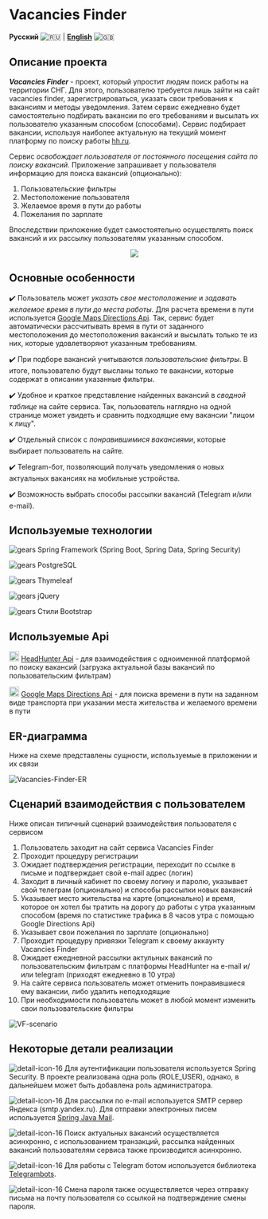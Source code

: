 # Vacancies Finder

**Русский** ![:ru:](https://flagcdn.com/20x15/ru.png) | [**English**](docs-eng/README.md) ![:gb:](https://flagcdn.com/20x15/gb.png)

## Описание проекта

***Vacancies Finder*** - проект, который упростит людям поиск работы на территории СНГ. Для этого, пользователю требуется лишь зайти на сайт vacancies finder, зарегистрироваться, указать свои требования к вакансиям и методы уведомления. Затем сервис ежедневно будет самостоятельно подбирать вакансии по его требованиям и высылать их пользователю указанным способом (способами). Сервис подбирает вакансии, используя наиболее актуальную на текущий момент платформу по поиску работы [hh.ru](https://hh.ru).

Сервис *освобождает пользователя от постоянного посещения сайта по поиску вакансий*. Приложение запрашивает у пользователя информацию для поиска вакансий (опционально):
1. Пользовательские фильтры
2. Местоположение пользователя
3. Желаемое время в пути до работы
4. Пожелания по зарплате

Впоследствии приложение будет самостоятельно осуществлять поиск вакансий и их рассылку пользователям указанным способом.

<p align="center">
  <img src="https://user-images.githubusercontent.com/74429654/129240802-c93b4684-2d90-40ec-87dd-7e6878fbb1d9.png" />
</p>

## Основные особенности

:heavy_check_mark: Пользователь может *указать свое местоположение* и *задавать желаемое время в пути до места работы*. Для расчета времени в пути используется [Google Maps Directions Api](https://developers.google.com/maps/documentation/directions/overview). Так, сервис будет автоматически рассчитывать время в пути от заданного местоположения до местоположения вакансий и высылать только те из них, которые удовлетворяют указанным требованиям.

:heavy_check_mark: При подборе вакансий учитываются *пользовательские фильтры*. В итоге, пользователю будут высланы только те вакансии, которые содержат в описании указанные фильтры.

:heavy_check_mark: Удобное и краткое представление найденных вакансий в *сводной таблице* на сайте сервиса. Так, пользователь наглядно на одной странице может увидеть и сравнить подходящие ему вакансии "лицом к лицу".

:heavy_check_mark: Отдельный список с *понравившимися вакансиями*, которые выбирает пользователь на сайте.

:heavy_check_mark: Telegram-бот, позволяющий получать уведомления о новых актуальных вакансиях на мобильные устройства.

:heavy_check_mark: Возможность выбрать способы рассылки вакансий (Telegram и/или e-mail).

## Используемые технологии

![gears](https://user-images.githubusercontent.com/74429654/129231585-78765455-d571-422d-ba9e-3a384c81cdcc.png) Spring Framework (Spring Boot, Spring Data, Spring Security)

![gears](https://user-images.githubusercontent.com/74429654/129231585-78765455-d571-422d-ba9e-3a384c81cdcc.png) PostgreSQL

![gears](https://user-images.githubusercontent.com/74429654/129231585-78765455-d571-422d-ba9e-3a384c81cdcc.png) Thymeleaf

![gears](https://user-images.githubusercontent.com/74429654/129231585-78765455-d571-422d-ba9e-3a384c81cdcc.png) jQuery

![gears](https://user-images.githubusercontent.com/74429654/129231585-78765455-d571-422d-ba9e-3a384c81cdcc.png) Стили Bootstrap

## Используемые Api

<img width="20" alt="api-point" src="https://user-images.githubusercontent.com/74429654/129253188-07fee198-13fc-49ab-8150-d101e2029b48.png"/> [HeadHunter Api](https://github.com/hhru/api) - для взаимодействия с одноименной платформой по поиску вакансий (загрузка актуальной базы вакансий по пользовательским фильтрам)

<img width="20" alt="api-point" src="https://user-images.githubusercontent.com/74429654/129253188-07fee198-13fc-49ab-8150-d101e2029b48.png"/> [Google Maps Directions Api](https://developers.google.com/maps/documentation/directions/overview) - для поиска времени в пути на заданном виде транспорта при указании места жительства и желаемого времени в пути

## ER-диаграмма

Ниже на схеме представлены сущности, используемые в приложении и их связи


![Vacancies-Finder-ER](https://user-images.githubusercontent.com/74429654/130314613-78c84ed6-99cc-4505-83c2-45dadcdeb4c7.png)

## Сценарий взаимодействия с пользователем

Ниже описан типичный сценарий взаимодействия пользователя с сервисом

1. Пользователь заходит на сайт сервиса Vacancies Finder
2. Проходит процедуру регистрации
3. Ожидает подтверждения регистрации, переходит по ссылке в письме и подтверждает свой e-mail адрес (логин)
4. Заходит в личный кабинет по своему логину и паролю, указывает свой телеграм (опционально) и способы рассылки новых вакансий
5. Указывает место жительства на карте (опционально) и время, которое он хотел бы тратить на дорогу до работы с утра указанным способом (время по статистике трафика в 8 часов утра с помощью Google Directions Api)
6. Указывает свои пожелания по зарплате (опционально)
7. Проходит процедуру привязки Telegram к своему аккаунту Vacancies Finder
8. Ожидает ежедневной рассылки актульных вакансий по пользовательским фильтрам с платформы HeadHunter на e-mail и/или telegram (приходят ежедневно в 10 утра)
9. На сайте сервиса пользователь может отменить понравившиеся ему вакансии, либо удалить неподходящие
10. При необходимости пользователь может в любой момент изменить свои пользовательские фильтры

![VF-scenario](https://user-images.githubusercontent.com/74429654/130245250-1521c8ee-60e3-4bfc-807c-3ff6f6eacf34.png)

## Некоторые детали реализации

![detail-icon-16](https://user-images.githubusercontent.com/74429654/130313016-57a118cd-83b8-4c1a-893b-94cbb82650e5.png) Для аутентификации пользователя используется Spring Security. В проекте реализована одна роль (ROLE_USER), однако, в дальнейшем может быть добавлена роль администратора.

![detail-icon-16](https://user-images.githubusercontent.com/74429654/130313016-57a118cd-83b8-4c1a-893b-94cbb82650e5.png) Для рассылки по e-mail используется SMTP сервер Яндекса (smtp.yandex.ru). Для отправки электронных писем используется [Spring Java Mail](https://docs.spring.io/spring-framework/docs/3.2.x/spring-framework-reference/html/mail.html).

![detail-icon-16](https://user-images.githubusercontent.com/74429654/130313016-57a118cd-83b8-4c1a-893b-94cbb82650e5.png) Поиск актуальных вакансий осуществляется асинхронно, с использованием транзакций, рассылка найденных вакансий пользователям сервиса также производится асинхронно.

![detail-icon-16](https://user-images.githubusercontent.com/74429654/130313016-57a118cd-83b8-4c1a-893b-94cbb82650e5.png) Для работы с Telegram ботом используется библиотека [Telegrambots](https://github.com/rubenlagus/TelegramBots).

![detail-icon-16](https://user-images.githubusercontent.com/74429654/130313016-57a118cd-83b8-4c1a-893b-94cbb82650e5.png) Смена пароля также осуществляется через отправку письма на почту пользователя со ссылкой на подтверждение смены пароля.
